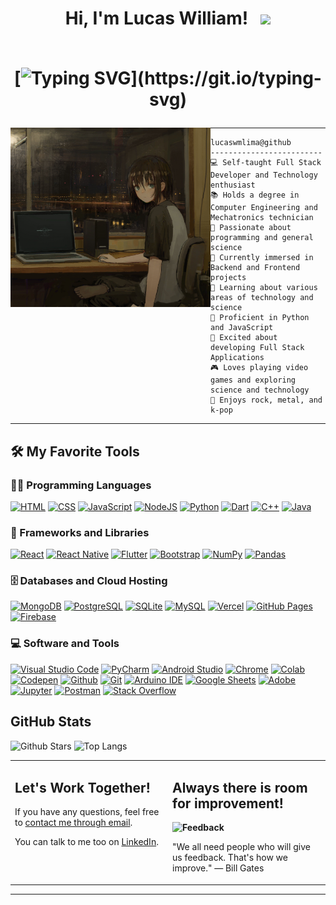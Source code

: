 <h1 align="center">

Hi, I'm Lucas William!&nbsp;&nbsp;&nbsp;<img src="https://media.giphy.com/media/hvRJCLFzcasrR4ia7z/giphy.gif" width="30">
<br />
<br />

[![Typing SVG](https://readme-typing-svg.demolab.com?font=Fira+Code&size=20&pause=1000&center=true&vCenter=true&random=false&width=435&lines=Full+Stack+Developer;Always+learning+new+things!)](https://git.io/typing-svg)

  </h1>

<img align="left" src="https://github.com/I-am-vishalmaurya/I-am-vishalmaurya/blob/main/cropped_image.png" alt="Unfortunately I didn't find the author of the pic, feel to open a pull request if found" width="320" />
<hr>

```
lucaswmlima@github
-------------------------
💻 Self-taught Full Stack Developer and Technology enthusiast
📚 Holds a degree in Computer Engineering and Mechatronics technician
📝 Passionate about programming and general science
🔭 Currently immersed in Backend and Frontend projects
🌱 Learning about various areas of technology and science
🌟 Proficient in Python and JavaScript
🚩 Excited about developing Full Stack Applications
🎮 Loves playing video games and exploring science and technology
🎵 Enjoys rock, metal, and k-pop

```

<hr>

## 🛠️ My Favorite Tools

### 👨‍💻 Programming Languages

<p>
     <a href="https://github.com/search?q=user%3Alucaswmlima+is%3Arepo+language%3Ahtml"><img alt="HTML" src="https://img.shields.io/badge/HTML5-E34F26?style=for-the-badge&logo=html5&logoColor=white"></a>
    <a href="https://github.com/search?q=user%3Alucaswmlima+is%3Arepo+language%3Acss"><img alt="CSS" src="https://img.shields.io/badge/CSS3-1572B6?style=for-the-badge&logo=css3&logoColor=white"></a> 
    <a href="https://github.com/search?q=user%3Alucaswmlima+is%3Arepo+language%3Ajavascript"><img alt="JavaScript" src="https://img.shields.io/badge/JavaScript-F7DF1E?style=for-the-badge&logo=javascript&logoColor=black"></a>
    <a href="https://github.com/search?q=user%3Alucaswmlima+is%3Arepo+language%3Ajavascript"><img alt="NodeJS" src="https://img.shields.io/badge/Node.js-43853D?style=for-the-badge&logo=node.js&logoColor=white"></a>
    <a href="https://github.com/search?q=user%3Alucaswmlima+is%3Arepo+language%3Apython"><img alt="Python" src="https://img.shields.io/badge/Python-3776AB?style=for-the-badge&logo=python&logoColor=white"></a>
    <a href="https://github.com/search?q=user%3Alucaswmlima+is%3Arepo+language%3Adart"><img alt="Dart" src="https://img.shields.io/badge/Dart-0175C2?style=for-the-badge&logo=dart&logoColor=white"></a>
    <a href="https://github.com/search?q=user%3Alucaswmlima+is%3Arepo+language%3Ac++"><img alt="C++" src="https://img.shields.io/badge/C%2B%2B-00599C?style=for-the-badge&logo=c%2B%2B&logoColor=white"></a>
    <a href="https://github.com/search?q=user%3Alucaswmlima+is%3Arepo+language%3Ajava"><img alt="Java" src="https://img.shields.io/badge/Java-ED8B00?style=for-the-badge&logo=openjdk&logoColor=white"></a>

### 🧰 Frameworks and Libraries

<p>
    <a href="#"><img alt="React" src="https://img.shields.io/badge/React-20232A?style=for-the-badge&logo=react&logoColor=61DAFB"></a>
    <a href="#"><img alt="React Native" src="https://img.shields.io/badge/React_Native-20232A?style=for-the-badge&logo=react&logoColor=61DAFB"></a>
    <a href="#"><img alt="Flutter" src="https://img.shields.io/badge/Flutter-02569B?style=for-the-badge&logo=flutter&logoColor=white"></a>
    <a href="#"><img alt="Bootstrap" src="https://img.shields.io/badge/Bootstrap-563D7C?style=for-the-badge&logo=bootstrap&logoColor=white"></a>
    <a href="#"><img alt="NumPy" src="https://img.shields.io/badge/Numpy%20-%23013243.svg?logo=numpy&logoColor=white"></a>
    <a href="#"><img alt="Pandas" src="https://img.shields.io/badge/Pandas%20-%23150458.svg?logo=pandas&logoColor=white"></a>

</p>

### 🗄️ Databases and Cloud Hosting

<p>
<a href="#"><img alt="MongoDB" src="https://img.shields.io/badge/MongoDB-4EA94B?style=for-the-badge&logo=mongodb&logoColor=white"></a>
    <a href="#"><img alt="PostgreSQL" src="https://img.shields.io/badge/PostgreSQL-316192?style=for-the-badge&logo=postgresql&logoColor=white"></a>
    <a href="#"><img alt="SQLite" src="https://img.shields.io/badge/SQLite-07405E?style=for-the-badge&logo=sqlite&logoColor=white"></a>
    <a href="#"><img alt="MySQL" src="https://img.shields.io/badge/MySQL-00000F?style=for-the-badge&logo=mysql&logoColor=white"></a>
    <a href="#"><img alt="Vercel" src="https://img.shields.io/badge/Vercel-000000?style=for-the-badge&logo=vercel&logoColor=white"></a>
    <a href="#"><img alt="GitHub Pages" src="https://img.shields.io/badge/GitHub%20Pages-%23327FC7.svg?logo=github&logoColor=white"></a>
    <a href="#"><img alt="Firebase" src ="https://img.shields.io/badge/Firebase-%23316192.svg?logo=firebase&logoColor=white"></a>
</p>

### 💻 Software and Tools

<p>
    <a href="#"><img alt="Visual Studio Code" src="https://img.shields.io/badge/Visual_Studio_Code-0078D4?style=for-the-badge&logo=visual%20studio%20code&logoColor=white"></a>
    <a href="#"><img alt="PyCharm" src="https://img.shields.io/badge/PyCharm-000000.svg?&style=for-the-badge&logo=PyCharm&logoColor=white"></a>
    <a href="#"><img alt="Android Studio" src="https://img.shields.io/badge/Android_Studio-3DDC84?style=for-the-badge&logo=android-studio&logoColor=white"></a>
    <a href="#"><img alt="Chrome" src="https://img.shields.io/badge/Google_chrome-4285F4?style=for-the-badge&logo=Google-chrome&logoColor=white"></a>
    <a href="#"><img alt="Colab" src="https://img.shields.io/badge/Colab-F9AB00?style=for-the-badge&logo=googlecolab&color=525252"></a>
    <a href="#"><img alt="Codepen" src="https://img.shields.io/badge/Codepen-000000?style=for-the-badge&logo=codepen&logoColor=white"></a>
    <a href="#"><img alt="Github" src="https://img.shields.io/badge/GitHub-100000?style=for-the-badge&logo=github&logoColor=white"></a>
    <a href="#"><img alt="Git" src="https://img.shields.io/badge/GIT-E44C30?style=for-the-badge&logo=git&logoColor=white"></a>
    <a href="#"><img alt="Arduino IDE" src="https://img.shields.io/badge/Arduino_IDE-00979D?style=for-the-badge&logo=arduino&logoColor=white"></a>
    <a href="#"><img alt="Google Sheets" src="https://img.shields.io/badge/Google%20Sheets-34A853?style=for-the-badge&logo=google-sheets&logoColor=white"></a>
    <a href="#"><img alt="Adobe" src="https://img.shields.io/badge/Adobe%20Creative%20Cloud-DA1F26?style=for-the-badge&logo=Adobe%20Creative%20Cloud&logoColor=white"></a>
    <a href="#"><img alt="Jupyter" src="https://img.shields.io/badge/Jupyter%20-%23F37626.svg?logo=Jupyter&logoColor=white"></a>
    <a href="#"><img alt="Postman" src="https://img.shields.io/badge/Postman-FF6C37?logo=postman&logoColor=white"></a>
    <a href="#"><img alt="Stack Overflow" src="https://img.shields.io/badge/-Stack%20Overflow-FE7A16?logo=stack-overflow&logoColor=white"></a>
    
</p>

## GitHub Stats

![Github Stars](https://github-readme-stats.vercel.app/api?username=lucaswmlima&show_icons=true&locale=en&count_private=true&hide_rank=true&custom_title=My%20GitHub%20Stats&disable_animations=true&theme=algolia) ![Top Langs](https://github-readme-stats.vercel.app/api/top-langs/?username=lucaswmlima&hide=Tex&langs_count=8&theme=algolia&layout=compact)


<table style="border: none">
  <tr>
  <td width="50%" valign="top">

## Let's Work Together!

If you have any questions, feel free to <a href="mailto:lucaswilliamml@gmail.com">contact me through email</a>.

You can talk to me too on <a href="https://www.linkedin.com/in/lucaswmlima/">LinkedIn</a>.

  </td>
  <td width="50%" valign="top">

## Always there is room for improvement!

**<img alt="Feedback" src="https://img.shields.io/badge/Ask%20me-anything-1abc9c.svg">**

"We all need people who will give us feedback. That's how we improve." — Bill Gates

  </td>
  </tr>
</table>

---

